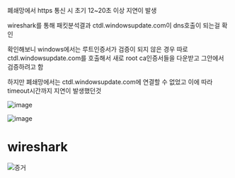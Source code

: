 폐쇄망에서 https 통신 시 초기 12~20초 이상 지연이 발생

wireshark를 통해 패킷분석결과 ctdl.windowsupdate.com이 dns호출이 되는걸 확인

확인해보니 windows에서는 루트인증서가 검증이 되지 않은 경우 따로 ctdl.windowsupdate.com를 호출해서 새로 root ca인증서들을 다운받고 그안에서 검증하려고 함 

하지만 폐쇄망에서는 ctdl.windowsupdate.com에 연결할 수 없었고 이에 따라 timeout시간까지 지연이 발생했던것 

![image](https://github.com/user-attachments/assets/2514d0b4-6dfe-462a-a7a1-ce010666c525)

![image](https://github.com/user-attachments/assets/6660b0db-a99d-41e7-9727-308abbd0ebab)


# wireshark

![증거](https://github.com/user-attachments/assets/0a17f12a-3a5c-4fce-98f0-438d91d7ef15)
